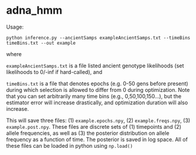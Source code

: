 # adna_hmm

Usage:

`
python inference.py --ancientSamps exampleAncientSamps.txt --timeBins timeBins.txt --out example
`

where 

`exampleAncientSamps.txt` is a file listed ancient genotype likelihoods (set likelihoods to 0/-inf if hard-called), and

`timeBins.txt` is a file that denotes epochs (e.g. 0-50 gens before present) during which selection is allowed to differ from 0 during optimization. Note that you can set arbitrarily many time bins (e.g., 0,50,100,150...), but the estimator error will increase drastically, and optimization duration will also increase.

This will save three files: (1) `example.epochs.npy`, (2) `example.freqs.npy`, (3) `example.post.npy`. These files are discrete sets of (1) timepoints and (2) allele frequencies, as well as (3) the posterior distribution on allele frequency as a function of time. The posterior is saved in log space. All of these files can be loaded in python using `np.load()`
